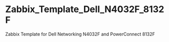 # Zabbix_Template_Dell_N4032F_8132F
Zabbix Template for Dell Networking N4032F and PowerConnect 8132F
